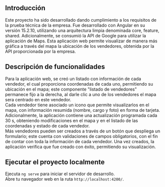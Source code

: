 ## Introducción

Este proyecto ha sido desarrollado dando cumplimiento a los requisitos de la prueba técnica de la empresa. Fue desarrollado con Angular en su versión 15.2.10, utilizando una arquitectura limpia denominada core, feature, shared. Adicionalmente, se consumió la API de Google para utilizar la aplicación de Maps. Esta aplicación web permite visualizar de manera más gráfica a través del mapa la ubicación de los vendedores, obtenida por la API proporcionada por la empresa.

## Descripción de funcionalidades

Para la aplicación web, se creó un listado con información de cada vendedor, el cual proporciona coordenadas de cada uno, permitiendo su ubicación en el mapa; este componente "listado de vendedores" permanece fijo a la derecha, al darle clic a uno de los vendedores el mapa sera centrado en este vendedor.  
Cada vendedor tiene asociado un icono que permite visualizarlos en el mapa, con información resumida (nombre, cargo y foto) en forma de tarjeta.  
Adicionalmente, la aplicación contiene una actualización programada cada 30 s, obteniendo modificaciones en el mapa y en el listado de las coordenadas y estado de cada vendedor.  
Más vendedores pueden ser creados a través de un botón que despliega un formulario; este cuenta con validaciones de campos obligatorios, con el fin de contar con toda la información de cada vendedor. Una vez creados, la aplicación verifica que fue creado con éxito, permitiendo su visualización.

## Ejecutar el proyecto localmente

Ejecuta `ng serve` para iniciar el servidor de desarrollo.  
Abre tu navegador web en la ruta `http://localhost:4200/`.
